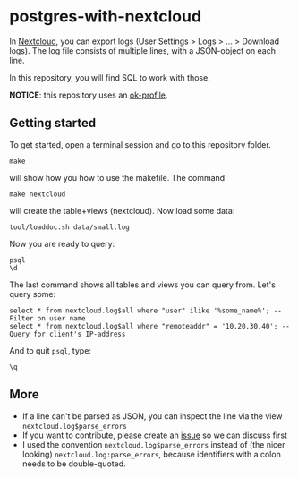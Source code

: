 postgres-with-nextcloud
=======================

In [Nextcloud][], you can export logs (User Settings > Logs > ... > Download logs). The log file consists of multiple lines, with a JSON-object on each line.

In this repository, you will find SQL to work with those.

**NOTICE**: this repository uses an [ok-profile][ok].


Getting started
---------------

To get started, open a terminal session and go to this repository folder.

	make 

will show how you how to use the makefile. The command

	make nextcloud

will create the table+views (nextcloud). Now load some data:

	tool/loaddoc.sh data/small.log

Now you are ready to query:

	psql
	\d

The last command shows all tables and views you can query from. Let's query some:

	select * from nextcloud.log$all where "user" ilike '%some_name%'; -- Filter on user name
	select * from nextcloud.log$all where "remoteaddr" = '10.20.30.40'; -- Query for client's IP-address

And to quit `psql`, type:

	\q


More
----

* If a line can't be parsed as JSON, you can inspect the line via the view `nextcloud.log$parse_errors`
* If you want to contribute, please create an [issue][issue] so we can discuss first
* I used the convention `nextcloud.log$parse_errors` instead of (the nicer looking) `nextcloud.log:parse_errors`, because identifiers with a colon needs to be double-quoted.


[Nextcloud]: https://nextcloud.com
[ok]: https://github.com/secretGeek/ok-bash
[issue]: https://github.com/doekman/postgres-with-nextcloud/issues
